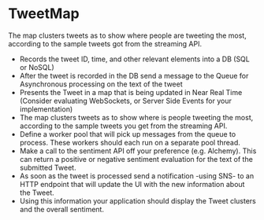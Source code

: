 # TweetMap
The map clusters tweets as to show where people are tweeting the most, according to the sample tweets got from the streaming API.
* Records the tweet ID, time, and other relevant elements into a DB (SQL or NoSQL)
* After the tweet is recorded in the DB send a message to the Queue for Asynchronous processing on the text of the tweet
* Presents the Tweet in a map that is being updated in Near Real Time (Consider evaluating WebSockets, or Server Side Events for your implementation)
* The map clusters tweets as to show where is people tweeting the most, according to the sample tweets you get from the streaming API.
* Define a worker pool that will pick up messages from the queue to process. These workers should each run on a separate pool thread.
* Make a call to the sentiment API off your preference (e.g. Alchemy). This can return a positive or negative sentiment evaluation for the text of the submitted Tweet.
* As soon as the tweet is processed send a notification -using SNS- to an HTTP endpoint that will update the UI with the new information about the Tweet.
* Using this information your application should display the Tweet clusters and the overall sentiment.